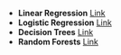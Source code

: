 - **Linear Regression** [Link]()
- **Logistic Regression** [Link]()
- **Decision Trees** [Link]()
- **Random Forests** [Link]()
